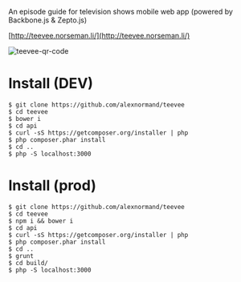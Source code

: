 An episode guide for television shows mobile web app (powered by Backbone.js & Zepto.js)

[http://teevee.norseman.li/](http://teevee.norseman.li/)

![teevee-qr-code](https://chart.googleapis.com/chart?chs=300x300&cht=qr&chl=http://teevee.norseman.li)



# Install (DEV)
    $ git clone https://github.com/alexnormand/teevee
    $ cd teevee
    $ bower i
    $ cd api
    $ curl -sS https://getcomposer.org/installer | php
    $ php composer.phar install
    $ cd ..
    $ php -S localhost:3000




# Install (prod)
    $ git clone https://github.com/alexnormand/teevee
    $ cd teevee
    $ npm i && bower i
    $ cd api
    $ curl -sS https://getcomposer.org/installer | php
    $ php composer.phar install
    $ cd ..
    $ grunt
    $ cd build/
    $ php -S localhost:3000
